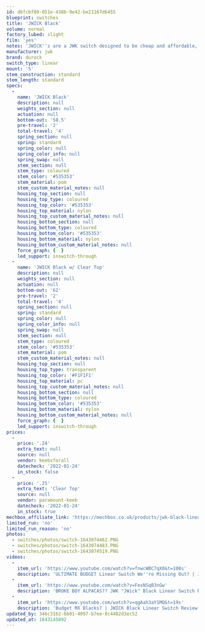 ```yaml
---
id: d6fcbf80-051e-438b-9e42-be21167d6455
blueprint: switches
title: 'JWICK Black'
volume: normal
factory_lubed: slight
film: 'yes'
notes: 'JWICK''s are a JWK switch designed to be cheap and affordable, while maintaining the JWK sound of alpaca''s and others.'
manufacturer: jwk
brand: durock
switch_type: linear
mount: '5'
stem_construction: standard
stem_length: standard
specs:
  -
    name: 'JWICK Black'
    description: null
    weights_section: null
    actuation: null
    bottom-out: '58.5'
    pre-travel: '2'
    total-travel: '4'
    spring_section: null
    spring: standard
    spring_color: null
    spring_color_info: null
    spring_swap: null
    stem_section: null
    stem_type: coloured
    stem_color: '#535353'
    stem_material: pom
    stem_custom_material_notes: null
    housing_top_section: null
    housing_top_type: coloured
    housing_top_color: '#535353'
    housing_top_material: nylon
    housing_top_custom_material_notes: null
    housing_bottom_section: null
    housing_bottom_type: coloured
    housing_bottom_color: '#535353'
    housing_bottom_material: nylon
    housing_bottom_custom_material_notes: null
    force_graph: {  }
    led_support: inswitch-through
  -
    name: 'JWICK Black w/ Clear Top'
    description: null
    weights_section: null
    actuation: null
    bottom-out: '62'
    pre-travel: '2'
    total-travel: '4'
    spring_section: null
    spring: standard
    spring_color: null
    spring_color_info: null
    spring_swap: null
    stem_section: null
    stem_type: coloured
    stem_color: '#535353'
    stem_material: pom
    stem_custom_material_notes: null
    housing_top_section: null
    housing_top_type: transparent
    housing_top_color: '#F1F1F1'
    housing_top_material: pc
    housing_top_custom_material_notes: null
    housing_bottom_section: null
    housing_bottom_type: coloured
    housing_bottom_color: '#535353'
    housing_bottom_material: nylon
    housing_bottom_custom_material_notes: null
    force_graph: {  }
    led_support: inswitch-through
prices:
  -
    price: '.24'
    extra_text: null
    source: null
    vendor: keebsforall
    datecheck: '2022-01-24'
    in_stock: false
  -
    price: '.25'
    extra_text: 'Clear Top'
    source: null
    vendor: paramount-keeb
    datecheck: '2022-01-24'
    in_stock: true
mechbox_affiliate_link: 'https://mechbox.co.uk/products/jwk-black-linear-v2-58-5g-switch-sample?variant=42131435258101'
limited_run: 'no'
limited_run_reason: 'no'
photos:
  - switches/photos/switch-1643074462.PNG
  - switches/photos/switch-1643074483.PNG
  - switches/photos/switch-1643074519.PNG
videos:
  -
    item_url: 'https://www.youtube.com/watch?v=fnwcWBC7qX0&t=108s'
    description: 'ULTIMATE BUDGET Linear Switch We''re Missing Out? | JWK Black Review & Comparison - MuffinPuffin'
  -
    item_url: 'https://www.youtube.com/watch?v=FesNSqB3nGw'
    description: 'BROKE BOY ALPACAS?? JWK "JWick" Black Linear Switch Review - Karim Keebs'
  -
    item_url: 'https://www.youtube.com/watch?v=qgAah3aY1MQ&t=19s'
    description: 'Budget MX Blacks? | JWICK Black Linear Switch Review - Technology Brother'
updated_by: 346c3162-6b01-4097-b7ee-8c4482d3ec52
updated_at: 1643145892
---
```

